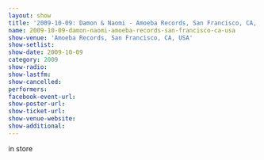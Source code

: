 ```yaml
---
layout: show
title: '2009-10-09: Damon & Naomi - Amoeba Records, San Francisco, CA, USA'
name: 2009-10-09-damon-naomi-amoeba-records-san-francisco-ca-usa
show-venue: 'Amoeba Records, San Francisco, CA, USA'
show-setlist: 
show-date: 2009-10-09
category: 2009
show-radio: 
show-lastfm: 
show-cancelled: 
performers: 
facebook-event-url: 
show-poster-url: 
show-ticket-url: 
show-venue-website: 
show-additional: 
---
```


in store